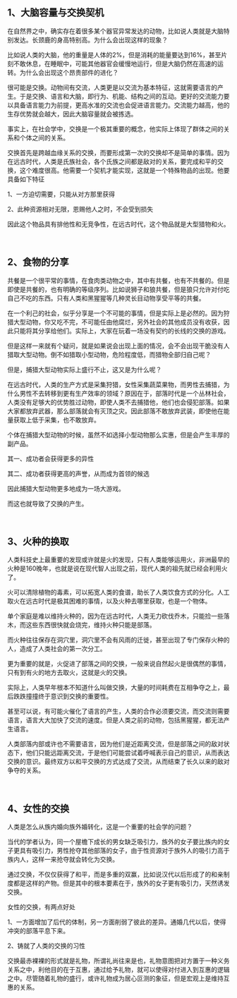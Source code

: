 <h2>1、大脑容量与交换契机</h2><p data-pid="N8Fwm9NO">在自然界之中，确实存在着很多某个器官异常发达的动物，比如说人类就是大脑特别发达。长颈鹿的身高特别高。为什么会出现这样的现象？</p><p data-pid="aBDWAJJ2">比如说人类的大脑，他的重量是人体的2%，但是消耗的能量要达到16%，甚至片刻不敢休息，在睡眠中，可能其他器官会缓慢地运行，但是大脑仍然在高速的运转。为什么会出现这个昂贵部件的进化？</p><p data-pid="iuaDJPO-">很可能是交换。动物间有交流，人类更是以交流为基本特征，这就需要语言的产生。于是交换、语言和大脑，即行为、机能、结构之间的互动。更好的交流能力要以具备语言能力为前提，更高水准的交流也会促进语言能力。交流能力越高，他的生存优势就会越大，因此大脑容量就会被拣选。</p><p data-pid="mhAJAfeG">事实上，在社会学中，交换是一个极其重要的概念，他实际上体现了群体之间的关系和个体之间的关系。</p><p data-pid="45e2bPzt">交换首先是跨越血缘关系的交换，而要形成第一次的交换却不是简单的事情。因为在远古时代，人类是氏族社会，各个氏族之间都是敌对的关系，要完成和平的交换，这个难度很高。他需要一个契机才能实现，这就是一个特殊物品的出现。他要具备如下特征</p><p data-pid="QeswJuL9">1、一方迫切需要，只能从对方那里获得</p><p data-pid="N7uas-TT">2、此种资源相对无限，恩赐他人之时，不会受到损失</p><p data-pid="qhjZM7Wq">因此这个物品具有排他性和无竞争性，在远古时代，这个物品就是大型猎物和火。</p><p><br></p><h2>2、食物的分享</h2><p data-pid="2vyOcA88">共餐是一个很平常的事情，在食肉类动物之中，其中有共餐，也有不共餐的。但是即使是共餐的，也有明确的等级序列。比如说狮子和狼共餐，但是狼只允许对付吃自己不吃的东西。只有人类和黑猩猩等几种灵长目动物享受平等的共餐。</p><p data-pid="XSeakEGJ">在一个利己的社会，似乎分享是一个不可能的事情，但是实际上是必然的。因为狩猎大型动物，你又吃不完，不可能任由他腐烂，另外社会的其他成员没有收获，因此只能将其分享给他们。实际上，大家在玩着一场没有契约的长线的交换的游戏。</p><p data-pid="pvq7p-rB">但是这样一来就有个疑问，就是如果说会出现上面的情况，会不会出现干脆没有人猎取大型动物。倒不如猎取小型动物，危险程度低，而猎物全部归自己呢？</p><p data-pid="MRRd4XKx">但是，捕猎大型动物实际上盛行不止，这又是为什么呢？</p><p data-pid="04ZrqI-E">在远古时代，人类的生产方式是采集狩猎，女性采集蔬菜果物，而男性去捕猎，为什么男性不去转移到更有生产效率的领域？原因在于，部落时代是一个丛林社会，人类没有足够大的优势胜过动物，即使人类不去捕猎他，他们也会侵犯部落。如果大家都放弃武器，那么部落就会有灭顶之灾。因此部落不敢放弃武装，即使他在能量获取上低于采集，也不敢放弃。</p><p data-pid="ALQFeOsQ">个体在捕猎大型动物的时候，虽然不如选择小型动物那么实惠，但是会产生丰厚的副产品。</p><p data-pid="x2iPgM3h">其一、成功者会获得更多的异性</p><p data-pid="ilQCtrIe">其二、成功者获得更高的声誉，从而成为首领的候选</p><p data-pid="0s_2Sxlc">因此捕猎大型动物更多地成为一场大游戏。</p><p data-pid="tiKs-2cV">而这也就导致了交换的产生。</p><p><br></p><h2>3、火种的换取</h2><p data-pid="gHFqARRU">人类科技史上最重要的发现或许就是火的发现，只有人类能够运用火，非洲最早的火种是160晚年，也就是说在现代智人出现之前，现代人类的祖先就已经会利用火了。</p><p data-pid="UG7A870F">火可以清除植物的毒素，可以拓宽人类的食谱，助长了人类饮食方式的分化。人工取火在远古时代是极其困难的事情，以及火种去哪里获取，也是一个物体。</p><p data-pid="rg_TZD7L">单个家庭是难以维持火种的，因为在远古时代，人类无力砍伐乔木，只能捡一些落木，而这些东西很快就会烧完，维持火种只能是部落。</p><p data-pid="eGLCClAD">而火种往往保存在洞穴里，洞穴里不会有风雨的迁徙，甚至出现了专门保存火种的人，造成了人类社会的第一次分工。</p><p data-pid="J-9gpsY_">更为重要的就是，火促进了部落之间的交换，一般来说自然起火是很偶然的事情，只有到有火的地方去取火，这就是火的交换。</p><p data-pid="veASmPgQ">实际上，人类早年根本不知道什么叫做交换，大量的时间耗费在互相争夺之上，最后跌跌撞撞终于意识到交换的重要性。</p><p data-pid="3kj-5Nq3">甚至可以说，有可能火催化了语言的产生，人类的合作必须要交流，而交流则需要语言，语言大大加快了交流的速度。但是人类之前的动物，包括黑猩猩，都无法产生语言。</p><p data-pid="3yiOvpDs">人类部落内部或许也不需要语言，因为他们是近距离交流，但是部落之间的敌对状态下，他们只能远距离交流，于是他们可能尝试着呼喊表示自己的意识，从而表达交换的意识。最终双方以和平交换的方式达成了交流，从而结束了长久以来的敌对争夺的关系。</p><p><br></p><h2>4、女性的交换</h2><p data-pid="8XQxpAo2">人类是怎么从族内婚向族外婚转化，这是一个重要的社会学的问题？</p><p data-pid="iOnKbLAU">当代的学者认为，同一个屋檐下成长的男女缺乏吸引力，族外的女子要比族内的女子更具有吸引力，男性抢夺其他部落的女子，由于性资源对于族外人的吸引力高于族内人，这样一来抢夺就会转化为交换。</p><p data-pid="X66TkEJy">通过交换，不仅仅获得了和平，而是多重的双赢，比如说汉代以后形成了的和亲制度都是这样的产物。但是其中的根本要素在于，族外的女子更有吸引力，天然诱发交换。</p><p data-pid="3rQI-rKf">女性的交换，有两点好处</p><p data-pid="AqQNs-5D">1、一方面增加了后代的体制，另一方面削弱了彼此的差异。通婚几代以后，使得冲突的部落平息下来。</p><p data-pid="c0dGzhGk">2、铸就了人类的交换的习性</p><p data-pid="3CPGXN8i">交换最赤裸裸的形式就是礼物，所谓礼尚往来是也，礼物意图把对方置于一种义务关系之中，利他目的在于互惠，通过给予礼物，就可以使得对付进入到互惠的逻辑之中。尽管随着礼物的盛行，或许礼物成为居心叵测的象征，但是宏观上是维持互惠的关系。</p><p></p>